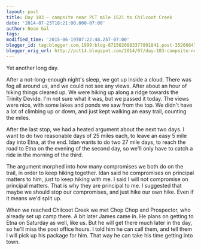 ```yaml
---
layout: post
title: Day 103 - campsite near PCT mile 1521 to Chilcoot Creek
date: '2014-07-23T18:21:00.000-07:00'
author: Noam Gal
tags:
modified_time: '2015-06-19T07:22:48.257-07:00'
blogger_id: tag:blogger.com,1999:blog-8715620883377891841.post-3526684738688044185
blogger_orig_url: http://pct14.blogspot.com/2014/07/day-103-campsite-near-pct-mile-1521-to.html
---
```


Yet another long day.

After a not-long-enough night's sleep, we got up inside a cloud. There was fog all around us, and we could not see any views. After about an hour of hiking things cleared up. We were hiking up along a ridge towards the Trinity Devide. I'm not sure what it was, but we passed it today. The views were nice, with some lakes and ponds we saw from the top. We didn't have a lot of climbing up or down, and just kept walking an easy trail, counting the miles.

After the last stop, we had a heated argument about the next two days. I want to do two reasonable days of 25 miles each, to leave an easy 5 mile day into Etna, at the end. Idan wants to do two 27 mile days, to reach the road to Etna on the evening of the second day, so we'll only have to catch a ride in the morning of the third.

The argument morphed into how many compromises we both do on the trail, in order to keep hiking together. Idan said he compromises on principal matters to him, just to keep hiking with me. I said I will not compromise on principal matters. That is why they are principal to me. I suggested that maybe we should stop our compromises, and just hike our own hike. Even if it means we'd split up.

When we reached Chilcoot Creek we met Chop Chop and Prospector, who already set up camp there. A bit later James came in. He plans on getting to Etna on Saturday as well, like us. But he will get there much later in the day, so he'll miss the post office hours. I told him he can call them, and tell them I will pick up his package for him. That way he can take his time getting into town.
